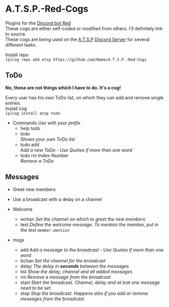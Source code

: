 # A.T.S.P.-Red-Cogs
Plugins for the [Discord bot Red](https://github.com/Twentysix26/Red-DiscordBot)  
These cogs are either self-coded or modified from others. I'll definitely link to source.  
These cogs are being used on the [A.T.S.P](https://yamahi.eu) [Discord Server](http://s.yamahi.eu/chat) for several different tasks.

Install repo  
`[p]cog repo add atsp https://github.com/Nama/A.T.S.P.-Red-Cogs`  

## ToDo
**No, these are not things which I have to do. It's a cog!**  

Every user has his own ToDo list, on which they can add and remove single entries.  
Install cog  
`[p]cog install atsp todo`
* Commands *Use with your prefix*
  * help todo
  * todo  
    *Shows your own ToDo list*
  * todo add  
    *Add a new ToDo - Use Quotes if more than one word*
  * todo rm Index-Number  
    *Remove a ToDo*

## Messages
* Greet new members
* Use a broadcast with a delay on a channel

* Welcome
  * wchan 
    *Set the channel on which to greet the new members*
  * text
    *Define the welcome message. To mention the member, put in the text `member.mention`*
* msgs
  * add
    *Add a message to the broadcast - Use Quotes if more than one word*
  * bchan
    *Set the channel for the broadcast*
  * delay
    *The delay in **seconds** between the messages*
  * list
    *Show the delay, channel and all added messages*
  * rm
    *Remove a message from the broadcast*
  * start
    *Start the broadcast. Channel, delay and at leat one message need to be set.*
  * stop
    *Stop the broadcast. Happens also if you add or remove messages from the broadcast.*

